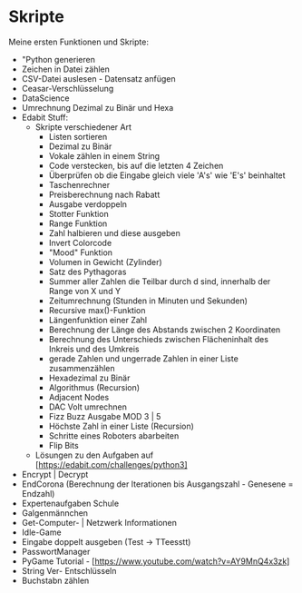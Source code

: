 # Skripte
Meine ersten Funktionen und Skripte:
- "Python generieren
- Zeichen in Datei zählen
- CSV-Datei auslesen - Datensatz anfügen
- Ceasar-Verschlüsselung
- DataScience
- Umrechnung Dezimal zu Binär und Hexa
- Edabit Stuff:
    - Skripte verschiedener Art
        - Listen sortieren
        - Dezimal zu Binär
        - Vokale zählen in einem String
        - Code verstecken, bis auf die letzten 4 Zeichen
        - Überprüfen ob die Eingabe gleich viele 'A's' wie 'E's' beinhaltet
        - Taschenrechner
        - Preisberechnung nach Rabatt
        - Ausgabe verdoppeln
        - Stotter Funktion
        - Range Funktion
        - Zahl halbieren und diese ausgeben
        - Invert Colorcode
        - "Mood" Funktion
        - Volumen in Gewicht (Zylinder)
        - Satz des Pythagoras
        - Summer aller Zahlen die Teilbar durch d sind, innerhalb der Range von X und Y
        - Zeitumrechnung (Stunden in Minuten und Sekunden)
        - Recursive max()-Funktion
        - Längenfunktion einer Zahl
        - Berechnung der Länge des Abstands zwischen 2 Koordinaten
        - Berechnung des Unterschieds zwischen Flächeninhalt des Inkreis und des Umkreis
        - gerade Zahlen und ungerrade Zahlen in einer Liste zusammenzählen
        - Hexadezimal zu Binär
        - Algorithmus (Recursion)
        - Adjacent Nodes
        - DAC Volt umrechnen
        - Fizz Buzz Ausgabe MOD 3 | 5
        - Höchste Zahl in einer Liste (Recursion)
        - Schritte eines Roboters abarbeiten
        - Flip Bits
    - Lösungen zu den Aufgaben  auf [https://edabit.com/challenges/python3]
- Encrypt | Decrypt
- EndCorona (Berechnung der Iterationen bis Ausgangszahl - Genesene = Endzahl)
- Expertenaufgaben Schule
- Galgenmännchen
- Get-Computer-  | Netzwerk Informationen
- Idle-Game
- Eingabe doppelt ausgeben (Test -> TTeesstt)
- PasswortManager
- PyGame Tutorial  -  [https://www.youtube.com/watch?v=AY9MnQ4x3zk]
- String Ver- Entschlüsseln
- Buchstabn zählen
